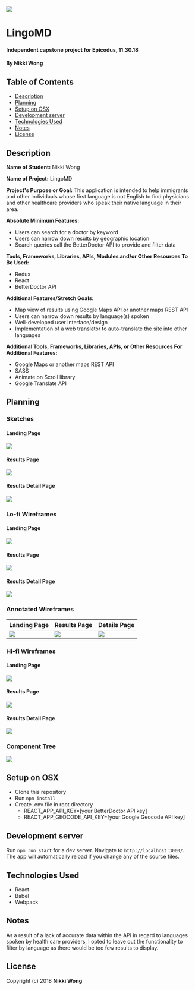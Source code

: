 <img src='./src/assets/images/lingomd-horiz-colorlogo-06.png'>

# LingoMD

#### Independent capstone project for Epicodus, 11.30.18

#### By Nikki Wong

## Table of Contents
* <a href='https://github.com/nikkiawong/lingomd#description'>Description</a>
* <a href='https://github.com/nikkiawong/lingomd#planning'>Planning</a>
* <a href='https://github.com/nikkiawong/lingomd#setup-on-osx'>Setup on OSX</a>
* <a href='https://github.com/nikkiawong/lingomd#development-server'>Development server</a>
* <a href='https://github.com/nikkiawong/lingomd#technologies-used'>Technologies Used</a>
* <a href='https://github.com/nikkiawong/lingomd#notes'>Notes</a>
* <a href='https://github.com/nikkiawong/lingomd#license'>License</a>

## Description

<strong>Name of Student:</strong> Nikki Wong

<strong>Name of Project:</strong> LingoMD

<strong>Project's Purpose or Goal:</strong> This application is intended to help immigrants and other individuals whose first language is not English to find physicians and other healthcare providers who speak their native language in their area.

<strong>Absolute Minimum Features:</strong>
* Users can search for a doctor by keyword
* Users can narrow down results by geographic location
* Search queries call the BetterDoctor API to provide and filter data

<strong>Tools, Frameworks, Libraries, APIs, Modules and/or Other Resources To Be Used:</strong>
* Redux
* React
* BetterDoctor API

<strong>Additional Features/Stretch Goals:</strong>
* Map view of results using Google Maps API or another maps REST API
* Users can narrow down results by language(s) spoken
* Well-developed user interface/design
* Implementation of a web translator to auto-translate the site into other languages

<strong>Additional Tools, Frameworks, Libraries, APIs, or Other Resources For Additional Features:</strong>
* Google Maps or another maps REST API
* SASS
* Animate on Scroll library
* Google Translate API

## Planning

### Sketches

#### Landing Page
<img src='./src/assets/images/landing2.jpg'>

#### Results Page
<img src='./src/assets/images/results.jpg'>

#### Results Detail Page
<img src='./src/assets/images/detail.jpg'>

### Lo-fi Wireframes

#### Landing Page
<img src='./src/assets/images/landing-page-lofi2.png'>

#### Results Page
<img src='./src/assets/images/results-lofi.png'>

#### Results Detail Page
<img src='./src/assets/images/detail-lofi.png'>

### Annotated Wireframes

| Landing Page  | Results Page | Details Page |
| ------------- | ------------- | ------------- |
| <img src='./src/assets/images/landing-lofi-ann2-01.png'>  | <img src='./src/assets/images/results-lofi-ann-01.png'>  | <img src='./src/assets/images/detail-lofi-ann-01.png'>  |

### Hi-fi Wireframes

#### Landing Page
<img src='./src/assets/images/landing-hifi2.png'>

#### Results Page
<img src='./src/assets/images/results-hifi-v2.png'>

#### Results Detail Page
<img src='./src/assets/images/detail-hifi.png'>

### Component Tree

<img src='./src/assets/images/lingomd-componentsv2-01.jpg'>

## Setup on OSX

* Clone this repository
* Run `npm install`
* Create .env file in root directory
  * REACT_APP_API_KEY=[your BetterDoctor API key]
  * REACT_APP_GEOCODE_API_KEY=[your Google Geocode API key]

## Development server

Run `npm run start` for a dev server. Navigate to `http://localhost:3000/`. The app will automatically reload if you change any of the source files.

## Technologies Used

* React
* Babel
* Webpack

## Notes
As a result of a lack of accurate data within the API in regard to languages spoken by health care providers, I opted to leave out the functionality to filter by language as there would be too few results to display.

## License

Copyright (c) 2018 **Nikki Wong**
